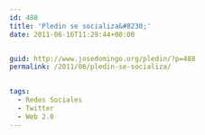 ```yaml
---
id: 488
title: 'Pledin se socializa&#8230;'
date: 2011-06-16T11:29:44+00:00


guid: http://www.josedomingo.org/pledin/?p=488
permalink: /2011/06/pledin-se-socializa/

  
tags:
  - Redes Sociales
  - Twitter
  - Web 2.0
---
```

